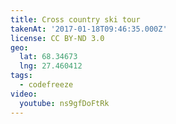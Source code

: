```yaml
---
title: Cross country ski tour
takenAt: '2017-01-18T09:46:35.000Z'
license: CC BY-ND 3.0
geo:
  lat: 68.34673
  lng: 27.460412
tags:
  - codefreeze
video:
  youtube: ns9gfDoFtRk
---
```

